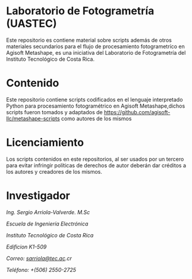 # Laboratorio de Fotogrametría (UASTEC)
Este repositorio es contiene material sobre scripts además de otros materiales secundarios para el flujo de procesamiento fotogrametríco en Agisoft Metashape, es una iniciativa del Laboratorio de Fotogrametría del Instituto Tecnológico de Costa Rica.
# Contenido
Este repositorio contiene scripts codificados en el lenguaje interpretado Python para procesamiento fotogramétrico en Agisoft Metashape,dichos scripts fueron tomados y adaptados de https://github.com/agisoft-llc/metashape-scripts como autores de los mismos

# Licenciamiento
Los scripts contenidos en este repositorios, al ser usados por un tercero para evitar infringir políticas de derechos de autor deberán dar créditos a los autores y creadores de los mismos.

# Investigador
_Ing. Sergio Arriola-Valverde. M.Sc_

_Escuela de Ingeniería Electrónica_

_Instituto Tecnológico de Costa Rica_

_Edificion K1-509_

_Correo: sarriola@tec.ac.cr_

_Teléfono: +(506) 2550-2725_
